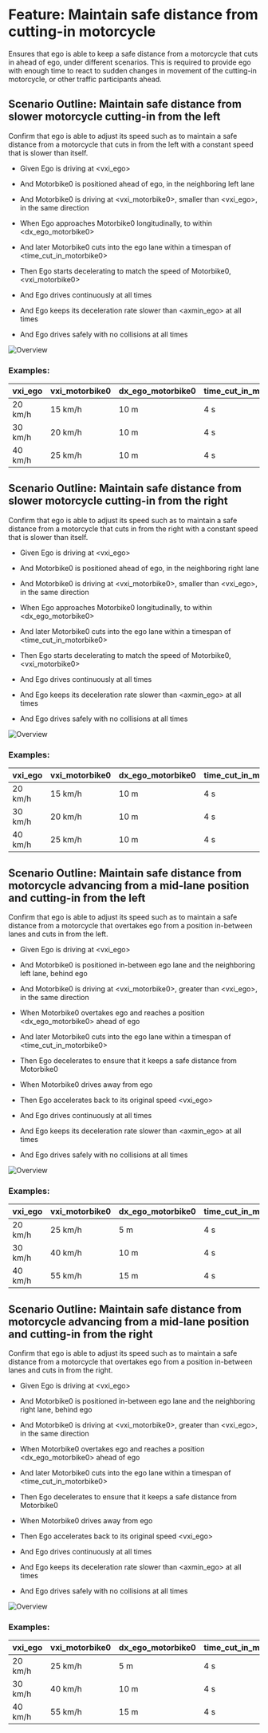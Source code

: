 # Feature: Maintain safe distance from cutting-in motorcycle

Ensures that ego is able to keep a safe distance from a motorcycle that cuts in ahead of ego, under different scenarios.
This is required to provide ego with enough time to react to sudden changes in movement of the cutting-in motorcycle, or other traffic participants ahead. 

## Scenario Outline: Maintain safe distance from slower motorcycle cutting-in from the left

Confirm that ego is able to adjust its speed such as to maintain a safe distance from a motorcycle that cuts in from the left with a constant speed that is slower than itself.

* Given Ego is driving at <vxi_ego>
* And Motorbike0 is positioned ahead of ego, in the neighboring left lane
* And Motorbike0 is driving at <vxi_motorbike0>, smaller than <vxi_ego>, in the same direction

* When Ego approaches Motorbike0 longitudinally, to within <dx_ego_motorbike0>
* And later Motorbike0 cuts into the ego lane within a timespan of <time_cut_in_motorbike0>
* Then Ego starts decelerating to match the speed of Motorbike0, <vxi_motorbike0>
* And Ego drives continuously at all times
* And Ego keeps its deceleration rate slower than <axmin_ego> at all times
* And Ego drives safely with no collisions at all times

![Overview](./images/UC-PLN-001-0001.drawio.svg)

### Examples: 

  | vxi_ego | vxi_motorbike0 | dx_ego_motorbike0 | time_cut_in_motorbike0 | axmin_ego  |
  | ------- | -------------- | ----------------- | ---------------------- | ---------- |
  | 20 km/h | 15 km/h        | 10 m              | 4 s                    | -1.5 m/s^2 |
  | 30 km/h | 20 km/h        | 10 m              | 4 s                    | -1.5 m/s^2 |
  | 40 km/h | 25 km/h        | 10 m              | 4 s                    | -1.5 m/s^2 |


## Scenario Outline: Maintain safe distance from slower motorcycle cutting-in from the right

Confirm that ego is able to adjust its speed such as to maintain a safe distance from a motorcycle that cuts in from the right with a constant speed that is slower than itself.

* Given Ego is driving at <vxi_ego>
* And Motorbike0 is positioned ahead of ego, in the neighboring right lane
* And Motorbike0 is driving at <vxi_motorbike0>, smaller than <vxi_ego>, in the same direction

* When Ego approaches Motorbike0 longitudinally, to within <dx_ego_motorbike0>
* And later Motorbike0 cuts into the ego lane within a timespan of <time_cut_in_motorbike0>
* Then Ego starts decelerating to match the speed of Motorbike0, <vxi_motorbike0>
* And Ego drives continuously at all times
* And Ego keeps its deceleration rate slower than <axmin_ego> at all times
* And Ego drives safely with no collisions at all times

![Overview](./images/UC-PLN-001-0001.drawio.svg)

### Examples: 

  | vxi_ego | vxi_motorbike0 | dx_ego_motorbike0 | time_cut_in_motorbike0 | axmin_ego  |
  | ------- | -------------- | ----------------- | ---------------------- | ---------- |
  | 20 km/h | 15 km/h        | 10 m              | 4 s                    | -1.5 m/s^2 |
  | 30 km/h | 20 km/h        | 10 m              | 4 s                    | -1.5 m/s^2 |
  | 40 km/h | 25 km/h        | 10 m              | 4 s                    | -1.5 m/s^2 |


## Scenario Outline: Maintain safe distance from motorcycle advancing from a mid-lane position and cutting-in from the left

Confirm that ego is able to adjust its speed such as to maintain a safe distance from a motorcycle that overtakes ego from a position in-between lanes and cuts in from the left.

* Given Ego is driving at <vxi_ego>
* And Motorbike0 is positioned in-between ego lane and the neighboring left lane, behind ego
* And Motorbike0 is driving at <vxi_motorbike0>, greater than <vxi_ego>, in the same direction

* When Motorbike0 overtakes ego and reaches a position <dx_ego_motorbike0> ahead of ego
* And later Motorbike0 cuts into the ego lane within a timespan of <time_cut_in_motorbike0>
* Then Ego decelerates to ensure that it keeps a safe distance from Motorbike0

* When Motorbike0 drives away from ego
* Then Ego accelerates back to its original speed <vxi_ego>

* And Ego drives continuously at all times
* And Ego keeps its deceleration rate slower than <axmin_ego> at all times
* And Ego drives safely with no collisions at all times

![Overview](./images/UC-PLN-001-0001.drawio.svg)

### Examples: 

  | vxi_ego | vxi_motorbike0 | dx_ego_motorbike0 | time_cut_in_motorbike0 | axmin_ego  |
  | ------- | -------------- | ----------------- | ---------------------- | ---------- |
  | 20 km/h | 25 km/h        | 5 m               | 4 s                    | -1.5 m/s^2 |
  | 30 km/h | 40 km/h        | 10 m              | 4 s                    | -1.5 m/s^2 |
  | 40 km/h | 55 km/h        | 15 m              | 4 s                    | -1.5 m/s^2 |


## Scenario Outline: Maintain safe distance from motorcycle advancing from a mid-lane position and cutting-in from the right

Confirm that ego is able to adjust its speed such as to maintain a safe distance from a motorcycle that overtakes ego from a position in-between lanes and cuts in from the right.

* Given Ego is driving at <vxi_ego>
* And Motorbike0 is positioned in-between ego lane and the neighboring right lane, behind ego
* And Motorbike0 is driving at <vxi_motorbike0>, greater than <vxi_ego>, in the same direction

* When Motorbike0 overtakes ego and reaches a position <dx_ego_motorbike0> ahead of ego
* And later Motorbike0 cuts into the ego lane within a timespan of <time_cut_in_motorbike0>
* Then Ego decelerates to ensure that it keeps a safe distance from Motorbike0

* When Motorbike0 drives away from ego
* Then Ego accelerates back to its original speed <vxi_ego>

* And Ego drives continuously at all times
* And Ego keeps its deceleration rate slower than <axmin_ego> at all times
* And Ego drives safely with no collisions at all times

![Overview](./images/UC-PLN-001-0001.drawio.svg)

### Examples: 

  | vxi_ego | vxi_motorbike0 | dx_ego_motorbike0 | time_cut_in_motorbike0 | axmin_ego  |
  | ------- | -------------- | ----------------- | ---------------------- | ---------- |
  | 20 km/h | 25 km/h        | 5 m               | 4 s                    | -1.5 m/s^2 |
  | 30 km/h | 40 km/h        | 10 m              | 4 s                    | -1.5 m/s^2 |
  | 40 km/h | 55 km/h        | 15 m              | 4 s                    | -1.5 m/s^2 |